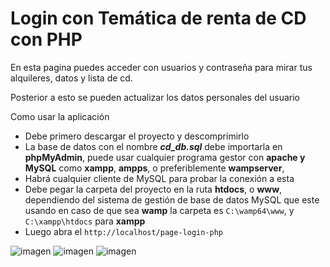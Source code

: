 # Login con Temática de renta de CD con PHP

En esta pagina puedes acceder con usuarios y contraseña para mirar tus alquileres, datos y lista de cd.

Posterior a esto se pueden actualizar los datos personales del usuario


Como usar la aplicación 
-	Debe primero descargar el proyecto y descomprimirlo
-	La base de datos con el nombre **_cd_db.sql_** debe importarla en **phpMyAdmin**, puede usar cualquier programa gestor con **apache y MySQL** como **xampp**, **ampps**, o preferiblemente **wampserver**,
-	Habrá cualquier cliente de MySQL para probar la conexión a esta
-	Debe pegar la carpeta del proyecto en la ruta **htdocs**, o **www**, dependiendo del sistema de gestión de base de datos MySQL que este usando en caso de que sea **wamp** la carpeta es `C:\wamp64\www`, y `C:\xampp\htdocs` para **xampp**
-	Luego abra el `http://localhost/page-login-php` 

![imagen](https://res.cloudinary.com/drbotbbjb/image/upload/v1653787427/Screenshot_108_ro6zer.png)
![imagen](https://res.cloudinary.com/drbotbbjb/image/upload/v1653787428/Screenshot_109_nbc8md.png)
![imagen](https://res.cloudinary.com/drbotbbjb/image/upload/v1653787429/Screenshot_110_btn6us.png)
